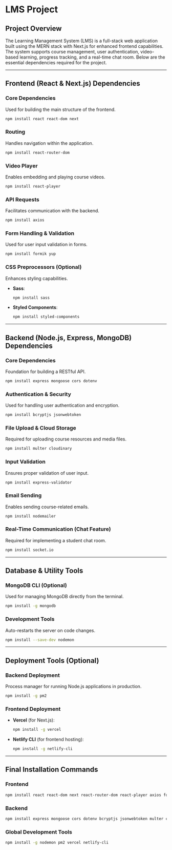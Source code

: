 # LMS Project 

## **Project Overview**
The Learning Management System (LMS) is a full-stack web application built using the MERN stack with Next.js for enhanced frontend capabilities. The system supports course management, user authentication, video-based learning, progress tracking, and a real-time chat room. Below are the essential dependencies required for the project.

---

## **Frontend (React & Next.js) Dependencies**
### **Core Dependencies**
Used for building the main structure of the frontend.
```sh
npm install react react-dom next
```

### **Routing**
Handles navigation within the application.
```sh
npm install react-router-dom
```

### **Video Player**
Enables embedding and playing course videos.
```sh
npm install react-player
```

### **API Requests**
Facilitates communication with the backend.
```sh
npm install axios
```

### **Form Handling & Validation**
Used for user input validation in forms.
```sh
npm install formik yup
```

### **CSS Preprocessors (Optional)**
Enhances styling capabilities.
- **Sass**:
  ```sh
  npm install sass
  ```
- **Styled Components**:
  ```sh
  npm install styled-components
  ```

---

## **Backend (Node.js, Express, MongoDB) Dependencies**
### **Core Dependencies**
Foundation for building a RESTful API.
```sh
npm install express mongoose cors dotenv
```

### **Authentication & Security**
Used for handling user authentication and encryption.
```sh
npm install bcryptjs jsonwebtoken
```

### **File Upload & Cloud Storage**
Required for uploading course resources and media files.
```sh
npm install multer cloudinary
```

### **Input Validation**
Ensures proper validation of user input.
```sh
npm install express-validator
```

### **Email Sending**
Enables sending course-related emails.
```sh
npm install nodemailer
```

### **Real-Time Communication (Chat Feature)**
Required for implementing a student chat room.
```sh
npm install socket.io
```

---

## **Database & Utility Tools**
### **MongoDB CLI (Optional)**
Used for managing MongoDB directly from the terminal.
```sh
npm install -g mongodb
```

### **Development Tools**
Auto-restarts the server on code changes.
```sh
npm install --save-dev nodemon
```

---

## **Deployment Tools (Optional)**
### **Backend Deployment**
Process manager for running Node.js applications in production.
```sh
npm install -g pm2
```

### **Frontend Deployment**
- **Vercel** (for Next.js):
  ```sh
  npm install -g vercel
  ```
- **Netlify CLI** (for frontend hosting):
  ```sh
  npm install -g netlify-cli
  ```

---

## **Final Installation Commands**
### **Frontend**
```sh
npm install react react-dom next react-router-dom react-player axios formik yup sass styled-components
```

### **Backend**
```sh
npm install express mongoose cors dotenv bcryptjs jsonwebtoken multer cloudinary express-validator nodemailer socket.io
```

### **Global Development Tools**
```sh
npm install -g nodemon pm2 vercel netlify-cli
```

